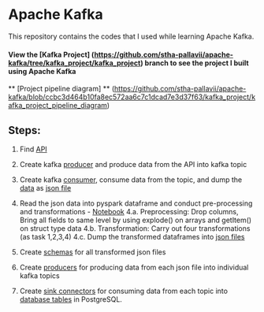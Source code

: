 # Apache Kafka
This repository contains the codes that I used while learning Apache Kafka.

#### View the [Kafka Project] (https://github.com/stha-pallavii/apache-kafka/tree/kafka_project/kafka_project) branch to see the project I built using Apache Kafka
** [Project pipeline diagram] ** (https://github.com/stha-pallavii/apache-kafka/blob/ccbc3d464b10fa8ec572aa6c7c1dcad7e3d37f63/kafka_project/kafka_project_pipeline_diagram)

## Steps:
1. Find [API](https://api.tvmaze.com/shows)

2. Create kafka [producer](https://github.com/stha-pallavii/apache-kafka/blob/kafka_project/kafka_project/api_producer.py) and produce data from the API into kafka topic

3. Create kafka [consumer](https://github.com/stha-pallavii/apache-kafka/blob/kafka_project/kafka_project/api_consumer.py), consume data from the topic, and dump the [data](https://github.com/stha-pallavii/apache-kafka/tree/kafka_project/kafka_project/data) as [json file](https://github.com/stha-pallavii/apache-kafka/blob/kafka_project/kafka_project/data/tvshows_data.json)

4. Read the json data into pyspark dataframe and conduct pre-processing and transformations - [Notebook](https://github.com/stha-pallavii/apache-kafka/blob/kafka_project/kafka_project/kafka_spark_transformation_preprocessing.ipynb)
	4.a. Preprocessing: Drop columns, Bring all fields to same level by using explode() on arrays and getItem() on struct type data
	4.b. Transformation: Carry out four transformations (as task 1,2,3,4)
	4.c. Dump the transformed dataframes into [json files](https://github.com/stha-pallavii/apache-kafka/tree/kafka_project/kafka_project/output_json)
	
5. Create [schemas](https://github.com/stha-pallavii/apache-kafka/blob/kafka_project/kafka_project/schemas.py) for all transformed json files

6. Create [producers](https://github.com/stha-pallavii/apache-kafka/blob/kafka_project/kafka_project/spark_producer.py) for producing data from each json file into individual kafka topics

7. Create [sink connectors](https://github.com/stha-pallavii/apache-kafka/blob/kafka_project/kafka_project/sink_connectors_configuration%20copy.txt) for consuming data from each topic into [database tables](https://github.com/stha-pallavii/apache-kafka/tree/kafka_project/kafka_project/postgres_sink_tables) in PostgreSQL.
